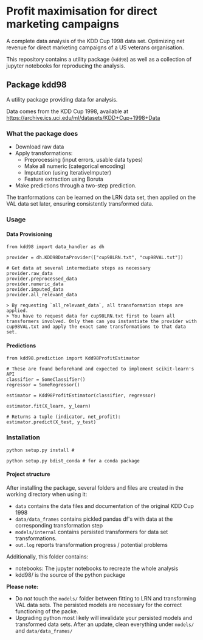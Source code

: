 # Profit maximisation for direct marketing campaigns

A complete data analysis of the KDD Cup 1998 data set. Optimizing net revenue for direct marketing campaigns of a US veterans organisation.

This repository contains a utility package (``kdd98``) as well as a collection of jupyter notebooks for reproducing the analysis.

## Package kdd98

A utility package providing data for analysis.

Data comes from the KDD Cup 1998, available at https://archive.ics.uci.edu/ml/datasets/KDD+Cup+1998+Data

### What the package does

* Download raw data
* Apply transformations:
    - Preprocessing (input errors, usable data types)
    - Make all numeric (categorical encoding)
    - Imputation (using IterativeImputer)
    - Feature extraction using Boruta
* Make predictions through a two-step prediction.

The tranformations can be learned on the LRN data set, then applied on the VAL data set later, ensuring consistently transformed data.

### Usage

#### Data Provisioning

```{python}
from kdd98 import data_handler as dh

provider = dh.KDD98DataProvider(["cup98LRN.txt", "cup98VAL.txt"])

# Get data at several intermediate steps as necessary
provider.raw_data
provider.preprocessed_data
provider.numeric_data
provider.imputed_data
provider.all_relevant_data
```

    > By requesting `all_relevant_data`, all transformation steps are applied.
    > You have to request data for cup98LRN.txt first to learn all transformers involved. Only then can you instantiate the provider with cup98VAL.txt and apply the exact same transformations to that data set.

#### Predictions

```{python}
from kdd98.prediction import Kdd98ProfitEstimator

# These are found beforehand and expected to implement scikit-learn's API
classifier = SomeClassifier()
regressor = SomeRegressor()

estimator = Kdd98ProfitEstimator(classifier, regressor)

estimator.fit(X_learn, y_learn)

# Returns a tuple (indicator, net_profit):
estimator.predict(X_test, y_test)
```

### Installation

```
python setup.py install #

python setup.py bdist_conda # for a conda package
```

#### Project structure

After installing the package, several folders and files are created in the working directory when using it:

* ``data`` contains the data files and documentation of the original KDD Cup 1998
* ``data/data_frames`` contains pickled pandas df's with data at the corresponding transformation step
* ``models/internal`` contains persisted transformers for data set transformations.
* ``out.log`` reports transformation progress / potential problems

Additionally, this folder contains:

* notebooks: The jupyter notebooks to recreate the whole analysis
* kdd98/ is the source of the python package

**Please note:**

* Do *not* touch the `models/` folder between fitting to LRN and transforming VAL data sets. The persisted models are necessary for the correct functioning of the packe.
* Upgrading python most likely will invalidate your persisted models and transformed data sets. After an update, clean everything under `models/` and `data/data_frames/` 